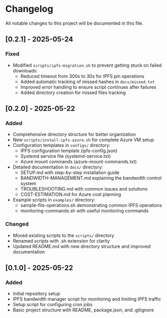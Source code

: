 # Changelog

All notable changes to this project will be documented in this file.

## [0.2.1] - 2025-05-24

### Fixed
- Modified `scripts/ipfs-migration.sh` to prevent getting stuck on failed downloads:
  - Reduced timeout from 300s to 30s for IPFS pin operations
  - Added automatic tracking of missed hashes in `docs/missed.txt`
  - Improved error handling to ensure script continues after failures
  - Added directory creation for missed files tracking

<!-- FLAG: Modified 2025-05-24T10:43:51-04:00 -->

## [0.2.0] - 2025-05-22

### Added
- Comprehensive directory structure for better organization
- New `scripts/install-ipfs-azure.sh` for complete Azure VM setup
- Configuration templates in `configs/` directory:
  - IPFS configuration template (ipfs-config.json)
  - Systemd service file (systemd-service.txt)
  - Azure mount commands (azure-mount-commands.txt)
- Detailed documentation in `docs/` directory:
  - SETUP.md with step-by-step installation guide
  - BANDWIDTH-MANAGEMENT.md explaining the bandwidth control system
  - TROUBLESHOOTING.md with common issues and solutions
  - COST-ESTIMATION.md for Azure cost planning
- Example scripts in `examples/` directory:
  - sample-file-operations.sh demonstrating common IPFS operations
  - monitoring-commands.sh with useful monitoring commands

### Changed
- Moved existing scripts to the `scripts/` directory
- Renamed scripts with .sh extension for clarity
- Updated README.md with new directory structure and improved documentation

## [0.1.0] - 2025-05-22

### Added
- Initial repository setup
- IPFS bandwidth manager script for monitoring and limiting IPFS traffic
- Setup script for configuring cron jobs
- Basic project structure with README, package.json, and .gitignore

<!-- FLAG: Created 2025-05-22T10:54:11-04:00 -->
